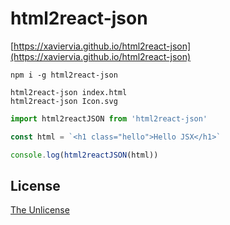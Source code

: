 # html2react-json

[https://xaviervia.github.io/html2react-json](https://xaviervia.github.io/html2react-json)

```
npm i -g html2react-json

html2react-json index.html
html2react-json Icon.svg
```

```javascript
import html2reactJSON from 'html2react-json'

const html = `<h1 class="hello">Hello JSX</h1>`

console.log(html2reactJSON(html))
```

## License

[The Unlicense](LICENSE)
